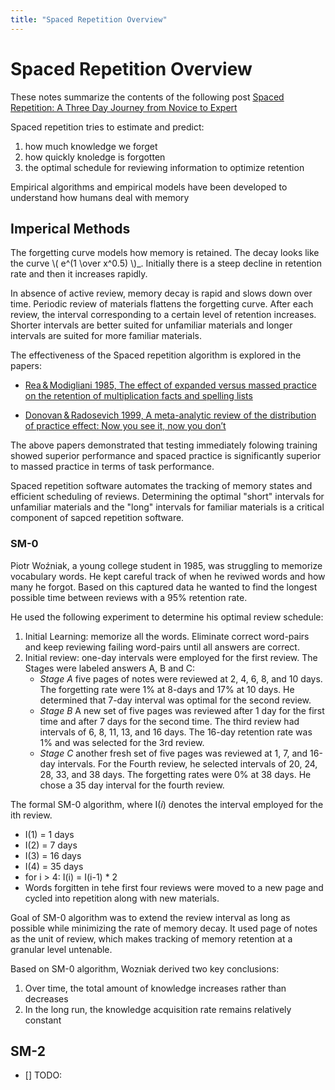 ```yaml
---
title: "Spaced Repetition Overview"
---
```


# Spaced Repetition Overview

These notes summarize the contents of the following post [Spaced Repetition: A Three Day Journey from Novice to Expert](https://github.com/open-spaced-repetition/fsrs4anki/wiki/Spaced-Repetition-Algorithm:-A-Three%E2%80%90Day-Journey-from-Novice-to-Expert)

Spaced repetition tries to estimate and predict:

1. how much knowledge we forget
2. how quickly knoledge is forgotten
3. the optimal schedule for reviewing information to optimize retention

Empirical algorithms and empirical models have been developed to understand
how humans deal with memory

## Imperical Methods

The forgetting curve models how memory is retained. The decay looks like
the curve \\( e^(1 \over x^0.5) \\)\_. Initially there is a steep decline in retention
rate and then it increases rapidly.

In absence of active review, memory decay is rapid and slows down over time.
Periodic review of materials flattens the forgetting curve. After each review,
the interval corresponding to a certain level of retention increases. Shorter
intervals are better suited for unfamiliar materials and longer intervals are
suited for more familiar materials.

The effectiveness of the Spaced repetition algorithm is explored in the papers:

- [Rea & Modigliani 1985, The effect of expanded versus massed practice on the retention of multiplication facts and spelling lists](https://gwern.net/doc/psychology/spaced-repetition/1985-rea.pdf)

- [Donovan & Radosevich 1999, A meta-analytic review of the distribution of practice effect: Now you see it, now you don’t](https://gwern.net/doc/psychology/spaced-repetition/1999-donovan.pdf)

The above papers demonstrated that testing immediately folowing training showed
superior performance and spaced practice is significantly superior to massed
practice in terms of task performance.

Spaced repetition software automates the tracking of memory states and
efficient scheduling of reviews. Determining the optimal "short" intervals for
unfamiliar materials and the "long" intervals for familiar materials is
a critical component of sapced repetition software.

### SM-0

Piotr Woźniak, a young college student in 1985, was struggling to memorize vocabulary words.
He kept careful track of when he reviwed words and how many he forgot. Based on this
captured data he wanted to find the longest possible time between reviews with a 95% retention
rate.

He used the following experiment to determine his optimal review schedule:

1. Initial Learning: memorize all the words. Eliminate correct word-pairs and keep reviewing
   failing word-pairs until all answers are correct.
1. Initial review: one-day intervals were employed for the first review. The Stages were labeled answers A, B and C:
   - _Stage A_ five pages of notes were reviewed at 2, 4, 6, 8, and 10 days. The forgetting
     rate were 1% at 8-days and 17% at 10 days. He determined that 7-day interval was
     optimal for the second review.
   - _Stage B_ A new set of five pages was reviewed after 1 day for the first
     time and after 7 days for the second time. The third review had intervals
     of 6, 8, 11, 13, and 16 days. The 16-day retention rate was 1% and was
     selected for the 3rd review.
   - _Stage C_ another fresh set of five pages was reviewed at 1, 7, and
     16-day intervals. For the Fourth review, he selected intervals of 20, 24,
     28, 33, and 38 days. The forgetting rates were 0% at 38 days. He chose a 35
     day interval for the fourth review.

The formal SM-0 algorithm, where I(_i_) denotes the interval employed for the ith review.

- I(1) = 1 days
- I(2) = 7 days
- I(3) = 16 days
- I(4) = 35 days
- for i > 4: I(i) = I(i-1) \* 2
- Words forgitten in tehe first four reviews were moved to a new page and
  cycled into repetition along with new materials.

Goal of SM-0 algorithm was to extend the review interval as long as possible
while minimizing the rate of memory decay. It used page of notes as the unit of
review, which makes tracking of memory retention at a granular level untenable.

Based on SM-0 algorithm, Wozniak derived two key conclusions:

1. Over time, the total amount of knowledge increases rather than decreases
2. In the long run, the knowledge acquisition rate remains relatively constant

## SM-2

- [] TODO:
